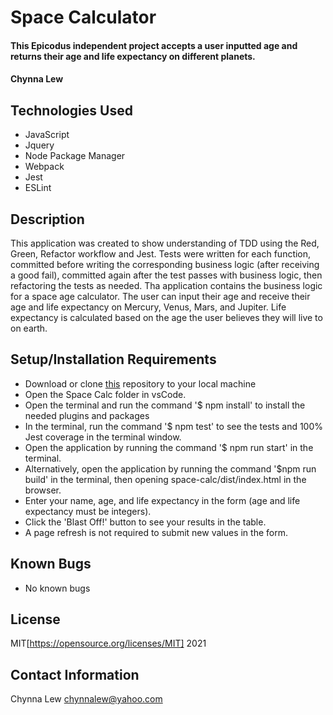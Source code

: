 # Space Calculator

#### This Epicodus independent project accepts a user inputted age and returns their age and life expectancy on different planets.

#### Chynna Lew

## Technologies Used

* JavaScript
* Jquery
* Node Package Manager
* Webpack
* Jest
* ESLint

## Description
This application was created to show understanding of TDD using the Red, Green, Refactor workflow and Jest. Tests were written for each function, committed before writing the corresponding business logic (after receiving a good fail), committed again after the test passes with business logic, then refactoring the tests as needed. 
Tha application contains the business logic for a space age calculator. The user can input their age and receive their age and life expectancy on Mercury, Venus, Mars, and Jupiter. Life expectancy is calculated based on the age the user believes they will live to on earth.

## Setup/Installation Requirements

* Download or clone [this](https://github.com/chynnalew/space-calculator) repository to your local machine
* Open the Space Calc folder in vsCode.
* Open the terminal and run the command '$ npm install' to install the needed plugins and packages
* In the terminal, run the command '$ npm test' to see the tests and 100% Jest coverage in the terminal window.
* Open the application by running the command '$ npm run start' in the terminal.
* Alternatively, open the application by running the command '$npm run build' in the terminal, then opening space-calc/dist/index.html in the browser.
* Enter your name, age, and life expectancy in the form (age and life expectancy must be integers).
* Click the 'Blast Off!' button to see your results in the table.
* A page refresh is not required to submit new values in the form.



## Known Bugs

* No known bugs

## License
MIT[https://opensource.org/licenses/MIT] 2021

## Contact Information
Chynna Lew <chynnalew@yahoo.com>
